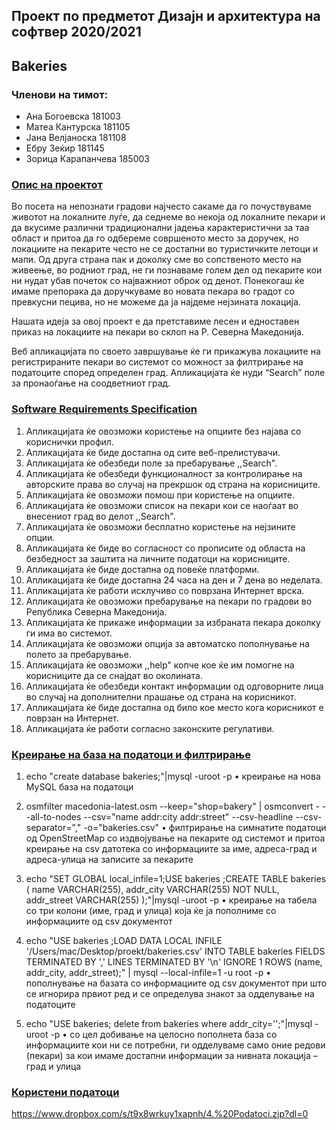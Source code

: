 ## Проект по предметот Дизајн и архитектура на софтвер 2020/2021
## Bakeries

### Членови на тимот:
- Ана Богоевска      181003
- Матеа Кантурска    181105
- Јана Велјаноска    181108
- Ебру Зеќир         181145
- Зорица Карапанчева 185003

### [Опис на проектот](https://github.com/zkarapanceva/Bakeries/blob/main/1.Opis%20na%20proekt.pdf)

  Во посета на непознати градови најчесто сакаме да го почуствуваме животот на локалните луѓе, да седнеме во некоја од локалните пекари и да вкусиме различни традиционални јадења карактеристични за таа област и притоа да го одбереме совршеното место за доручек, но локациите на пекарите често не се достапни во туристичките летоци и мапи. Од друга страна пак и доколку сме во сопственото место на живеење, во родниот град, не ги познаваме голем дел од пекарите кои ни нудат убав почеток со најважниот оброк од денот. Понекогаш ќе имаме препорака да доручкуваме во новата пекара во градот со превкусни пецива, но не можеме да ја најдеме нејзината локација. 
  
  Нашата идеја за овој проект е да претставиме лесен и едноставен приказ на локациите на пекари во склоп на Р. Северна Македонија. 
  
  Веб апликацијата по своето завршување ќе ги прикажува локациите на регистрираните пекари во системот со можност за филтрирање на податоците според определен град. Апликацијата ќе нуди “Search” поле за пронаоѓање на соодветниот град. 

 
### [Software Requirements Specification](https://github.com/zkarapanceva/Bakeries/blob/main/2.%20Baranja.pdf)

1. Апликацијата ќе овозможи користење на опциите без најава со кориснички профил.
2. Апликацијата ќе биде достапна од сите веб-прелистувачи.
3. Апликацијата ќе обезбеди поле за пребарување ,,Search".
4. Апликацијата ќе обезбеди функционалност за контролирање на авторските права во
случај на прекршок од страна на корисниците.
5. Апликацијата ќе овозможи помош при користење на опциите.
6. Апликацијата ќе овозможи список на пекари кои се наоѓаат во внесениот град во
делот ,,Search".
7. Апликацијата ќе овозможи бесплатно користење на нејзините опции.
8. Апликацијата ќе биде во согласност со прописите од областа на безбедност за заштита на
личните податоци на корисниците.
9. Апликацијата ќе биде достапна од повеќе платформи.
10. Апликацијата ќе биде достапна 24 часа на ден и 7 дена во неделата.
11. Апликацијата ќе работи исклучиво со поврзана Интернет врска.
12. Апликацијата ќе овозможи пребарување на пекари по градови во Република Северна
Македонија.
13. Апликацијата ќе прикаже информации за избраната пекара доколку ги има во системот.
14. Апликацијата ќе овозможи опција за автоматско пополнување на полето за пребарување.
15. Апликацијата ќе овозможи ,,help" копче кое ќе им помогне на корисниците да се снајдат
во околината.
16. Апликацијата ќе обезбеди контакт информации од одговорните лица во случај на
дополнителни прашање од страна на корисникот.
17. Апликацијата ќе биде достапна од било кое место кога корисникот е поврзан на Интернет.
18. Апликацијата ќе работи согласно законските регулативи.

### [Креирање на база на податоци и филтрирање](https://github.com/zkarapanceva/Bakeries/blob/main/3.%20Kreiranje%20na%20baza%20na%20podatoci%20i%20filtriranje.pdf)

1.	echo "create database bakeries;"|mysql -uroot -p
      •	креирање на нова MySQL база на податоци

2.	osmfilter macedonia-latest.osm --keep="shop=bakery" | osmconvert - --all-to-nodes --csv="name addr:city addr:street" --csv-headline --csv-separator="," -o="bakeries.csv"
      •	филтрирање на симнатите податоци од OpenStreetMap со издвојување на пекарите од системот и притоа креирање на csv датотека со информациите за име, адреса-град и адреса-улица на записите за пекарите

3.	echo "SET GLOBAL local_infile=1;USE bakeries ;CREATE TABLE bakeries ( name VARCHAR(255), addr_city VARCHAR(255) NOT NULL, addr_street VARCHAR(255) );"|mysql -uroot -p
      •	креирање на табела со три колони (име, град и улица) која ќе ја пополниме со информациите од csv документот

4.	echo "USE bakeries ;LOAD DATA LOCAL INFILE '/Users/mac/Desktop/proekt/bakeries.csv' INTO TABLE bakeries FIELDS TERMINATED BY ',' LINES TERMINATED BY '\n' IGNORE 1 ROWS (name, addr_city, addr_street);" | mysql --local-infile=1 -u root -p
      •	пополнување на базата со информациите од csv документот при што се игнорира првиот ред и се определува знакот за одделување на податоците

5.	echo "USE bakeries; delete from bakeries where addr_city='';"|mysql -uroot -p
      •	со цел добивање на целосно пополнета база со информациите кои ни се потребни, ги одделуваме само оние редови (пекари) за кои имаме достапни информации за нивната локација – град и улица
      
### [Користени податоци](https://github.com/zkarapanceva/Bakeries/blob/main/4.%20Koristeni%20podatoci.pdf)

https://www.dropbox.com/s/t9x8wrkuy1xapnh/4.%20Podatoci.zip?dl=0





